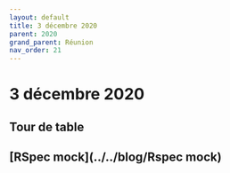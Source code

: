 ```yaml
---
layout: default
title: 3 décembre 2020
parent: 2020
grand_parent: Réunion
nav_order: 21
---
```


# 3 décembre 2020

## Tour de table

## [RSpec mock](../../blog/Rspec mock)

